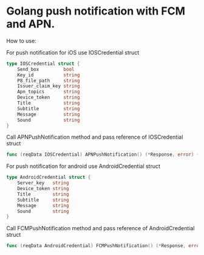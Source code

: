 # Golang push notification with FCM and APN.

How to use:

For push notification for iOS use IOSCredential struct 
```go
type IOSCredential struct {
	Send_box         bool
	Key_id           string
	P8_file_path     string
	Issuer_claim_key string
	Apn_topics       string
	Device_token     string
	Title            string
	Subtitle         string
	Message          string
	Sound            string
}
```
Call APNPushNotification method and pass reference of IOSCredential struct
```go
func (reqData IOSCredential) APNPushNotification() (*Response, error) {
```

For push notification for android use AndroidCredential struct 
```go
type AndroidCredential struct {
	Server_key   string
	Device_token string
	Title        string
	Subtitle     string
	Message      string
	Sound        string
}
```

Call FCMPushNotification method and pass reference of AndroidCredential struct
```go
func (reqData AndroidCredential) FCMPushNotification() (*Response, error) {
```
